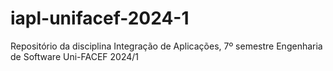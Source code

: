 # iapl-unifacef-2024-1
Repositório da disciplina Integração de Aplicações, 7º semestre Engenharia de Software Uni-FACEF 2024/1
